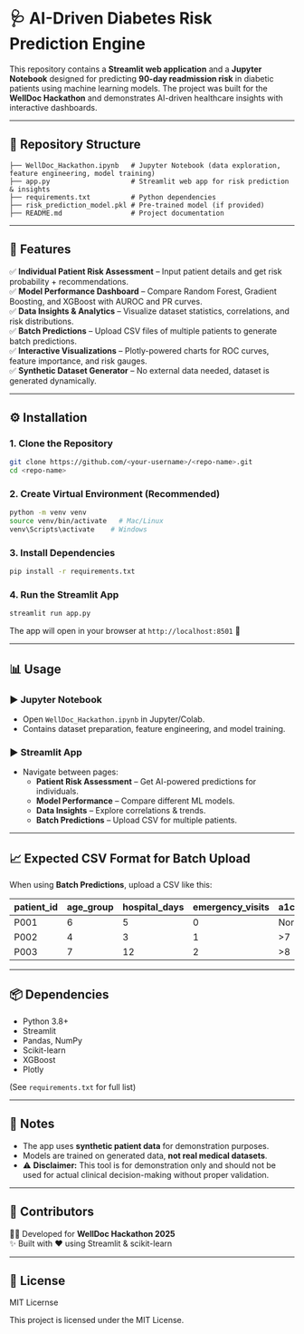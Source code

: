 
# 🩺 AI-Driven Diabetes Risk Prediction Engine

This repository contains a **Streamlit web application** and a **Jupyter Notebook** designed for predicting **90-day readmission risk** in diabetic patients using machine learning models. The project was built for the **WellDoc Hackathon** and demonstrates AI-driven healthcare insights with interactive dashboards.

---

## 📂 Repository Structure

```
├── WellDoc_Hackathon.ipynb   # Jupyter Notebook (data exploration, feature engineering, model training)
├── app.py                    # Streamlit web app for risk prediction & insights
├── requirements.txt          # Python dependencies
├── risk_prediction_model.pkl # Pre-trained model (if provided)
├── README.md                 # Project documentation
```

---

## 🚀 Features

✅ **Individual Patient Risk Assessment** – Input patient details and get risk probability + recommendations.  
✅ **Model Performance Dashboard** – Compare Random Forest, Gradient Boosting, and XGBoost with AUROC and PR curves.  
✅ **Data Insights & Analytics** – Visualize dataset statistics, correlations, and risk distributions.  
✅ **Batch Predictions** – Upload CSV files of multiple patients to generate batch predictions.  
✅ **Interactive Visualizations** – Plotly-powered charts for ROC curves, feature importance, and risk gauges.  
✅ **Synthetic Dataset Generator** – No external data needed, dataset is generated dynamically.  

---

## ⚙️ Installation

### 1. Clone the Repository
```bash
git clone https://github.com/<your-username>/<repo-name>.git
cd <repo-name>
```

### 2. Create Virtual Environment (Recommended)
```bash
python -m venv venv
source venv/bin/activate   # Mac/Linux
venv\Scripts\activate    # Windows
```

### 3. Install Dependencies
```bash
pip install -r requirements.txt
```

### 4. Run the Streamlit App
```bash
streamlit run app.py
```

The app will open in your browser at `http://localhost:8501` 🚀

---

## 📊 Usage

### ▶️ **Jupyter Notebook**
- Open `WellDoc_Hackathon.ipynb` in Jupyter/Colab.
- Contains dataset preparation, feature engineering, and model training.

### ▶️ **Streamlit App**
- Navigate between pages:
  - **Patient Risk Assessment** – Get AI-powered predictions for individuals.  
  - **Model Performance** – Compare different ML models.  
  - **Data Insights** – Explore correlations & trends.  
  - **Batch Predictions** – Upload CSV for multiple patients.  

---

## 📈 Expected CSV Format for Batch Upload

When using **Batch Predictions**, upload a CSV like this:

| patient_id | age_group | hospital_days | emergency_visits | a1c_result |
|------------|-----------|---------------|------------------|------------|
| P001       | 6         | 5             | 0                | Norm       |
| P002       | 4         | 3             | 1                | >7         |
| P003       | 7         | 12            | 2                | >8         |

---

## 📦 Dependencies

- Python 3.8+
- Streamlit
- Pandas, NumPy
- Scikit-learn
- XGBoost
- Plotly

(See `requirements.txt` for full list)

---

## 📌 Notes

- The app uses **synthetic patient data** for demonstration purposes.  
- Models are trained on generated data, **not real medical datasets**.  
- ⚠️ **Disclaimer:** This tool is for demonstration only and should not be used for actual clinical decision-making without proper validation.

---

## 🤝 Contributors

👨‍💻 Developed for **WellDoc Hackathon 2025**  
✨ Built with ❤️ using Streamlit & scikit-learn

---

## 📜 License
MIT Licernse

This project is licensed under the MIT License.

